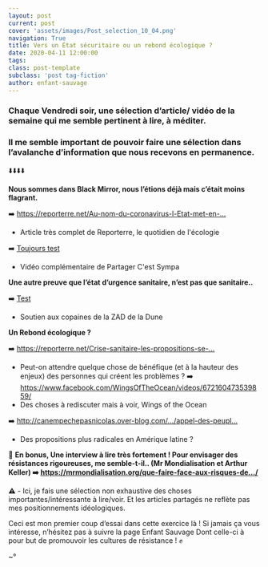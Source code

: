 ```yaml
---
layout: post
current: post
cover: 'assets/images/Post_selection_10_04.png'
navigation: True
title: Vers un État sécuritaire ou un rebond écologique ?
date: 2020-04-11 12:00:00
tags:
class: post-template
subclass: 'post tag-fiction'
author: enfant-sauvage
---
```


### Chaque Vendredi soir, une sélection d’article/ vidéo de la semaine qui me semble pertinent à lire, à méditer.
### Il me semble important de pouvoir faire une sélection dans l’avalanche d’information que nous recevons en permanence.

⬇️⬇️⬇️⬇️

**Nous sommes dans Black Mirror, nous l’étions déjà mais c’était moins flagrant.**

➡️ https://reporterre.net/Au-nom-du-coronavirus-l-Etat-met-en-…
- Article très complet de Reporterre, le quotidien de l'écologie

➡️ [Toujours test](https://www.youtube.com/watch?v=ZKFgJHOzJwg)
- Vidéo complémentaire de Partager C'est Sympa

**Une autre preuve que l’état d’urgence sanitaire, n’est pas que sanitaire..**

➡️ [Test](https://www.facebook.com/ZadBordDeMer/posts/213594066744609)
- Soutien aux copaines de la ZAD de la Dune

**Un Rebond écologique ?**

➡️ https://reporterre.net/Crise-sanitaire-les-propositions-se-…
- Peut-on attendre quelque chose de bénéfique (et à la hauteur des enjeux) des personnes qui créent les problèmes ?
➡️ https://www.facebook.com/WingsOfTheOcean/videos/672160473539859/
- Des choses à rediscuter mais à voir, Wings of the Ocean

➡️ http://canempechepasnicolas.over-blog.com/…/appel-des-peupl…
- Des propositions plus radicales en Amérique latine ?

🔴 **En bonus, Une interview à lire très fortement ! Pour envisager des résistances rigoureuses, me semble-t-il.. (Mr Mondialisation et Arthur Keller)
➡️ https://mrmondialisation.org/que-faire-face-aux-risques-de…/**

⚠️ - Ici, je fais une sélection non exhaustive des choses importantes/intéressante à lire/voir.
Et les articles partagés ne reflète pas mes positionnements idéologiques.

Ceci est mon premier coup d’essai dans cette exercice là !
Si jamais ça vous intéresse, n’hésitez pas à suivre la page Enfant Sauvage
Dont celle-ci à pour but de promouvoir les cultures de résistance ! ✊

~°

